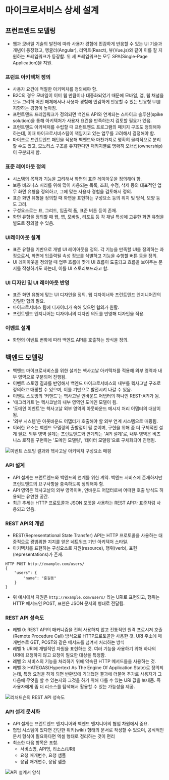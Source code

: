 # 마이크로서비스 상세 설계

## 프런트엔드 모델링

- 웹과 모바일 기술의 발전에 따라 사용자 경험에 민감하게 반응할 수 있는 UI 기술과 개념이 등장했고, 앵귤러(Angular), 리액트(React), 뷰(Vue.js)와 같이 이를 잘 지원하는 프레임워크가 등장함. 위 세 프레임워크는 모두 SPA(Single-Page Application)을 지원.

### 프런트 아키텍처 정의

- 사용자 요건에 적절한 아키텍처를 정의해야 함.
- B2C의 경우 모바일이 이미 웹 만큼이나 대중화되었기 때문에 모바일, 앱, 웹 채널을 모두 고려하 어떤 매체에서나 사용자 경험에 민감하게 반응할 수 있는 반응형 UI를 지향하는 경향이 높아짐.
- 프런트엔드 프레임워크가 정의되면 백엔드 API와 연계되는 스파이크 솔루션(spike solution)을 통해 아키텍처가 사용자 요건을 만족하는지 검토할 필요가 있음.
- 프런트엔드 아키텍처를 수립할 때 프런트엔드 프로그램의 패키지 구조도 정의해야 하는데, 이때 마이크로서비스팀이 책임지고 있는 업무를 고려해서 결정해야 함.
- 마이크로 프런트엔드 패턴을 적용해 백엔드와 마찬가지로 명확히 물리적으로 분리할 수도 있고, 모노리스 구조를 유지한다면 패키지별로 명확히 오너십(ownership)이 구분되게 함.

### 표준 레이아웃 정의

- 시스템의 목적과 기능을 고려해서 화면의 표준 레이아웃을 정의해야 함.
- 보통 비즈니스 처리를 위해 많이 사용되는 목록, 조회, 수정, 삭제 등의 대표적인 업무 화면 유형을 정의하고, 그에 맞는 사용자 경험을 검토해서 정의.
- 표준 화면 유형을 정의할 때 화면을 표현하는 구성요소 등의 위치 및 방식, 모양 등도 고려.
- 구성요소로는 표, 그리드, 입출력 폼, 표준 버튼 등이 존재.
- 화면 유형을 정의할 때 웹, 앱, 모바일, 리포트 등 각 채널 특성에 고유한 화면 유형을 별도로 정의할 수 있음.

### UI레이아웃 설계

- 표준 유형을 기반으로 개별 UI 레이아웃을 정의. 각 기능을 만족할 UI를 정의하는 과정으로서, 화면에 입출력될 속성 정보를 식별하고 기능을 수행할 버튼 등을 정의.
- UI 레이아웃을 정의할 때 업무 흐름에 맞게 UI 흐름이 도출되고 흐름을 보여주는 문서를 작성하기도 하는데, 이를 UI 스토리보드라고 함.

### UI 디자인 및 UI 레이아웃 반영

- 표준 화면 유형에 맞는 UI 디자인을 정의. 웹 디자이너와 프런트엔드 엔지니어간의 긴밀한 협의 필요.
- 마이크로서비스 팀에 디자이너가 속해 있으면 협의가 원활.
- 프런트엔드 엔지니어는 디자이너의 디자인 의도를 반영해 디자인을 적용.

### 이벤트 설계

- 화면의 이벤트 변화에 따라 백엔드 API를 호출하는 방식을 정의.

## 백엔드 모델링

- 백엔드 마이크로서비스를 위한 설계는 헥사고날 아키텍처를 적용해 외부 영역과 내부 영역으로 구분되어 진행됨.
- 이벤트 스토밍 결과를 반영해서 백엔드 마이크로서비스의 내부를 헥사고날 구조로 정의하고 매핑할 수 있으며, 이를 기반으로 발전시켜 나갈 수 있음.
- 이벤트 스토밍의 '커맨드'는 헥사고날 인바운드 어댑터의 하나인 REST-API가 됨.
- '애그리거트'는 헥사코날의 내부 영역인 도메인 모델이 됨.
- '도메인 이벤트'는 헥사고날 외부 영역의 아웃바운드 메시지 처리 어댑터의 대상이 됨.
- '외부 시스템'은 아웃바운드 어댑터가 호출해야 할 외부 연계 시스템으로 매핑됨.
- 이러한 요소는 백엔드 모델링의 출발점이 될 뿐이며, 구현을 위해 좀 더 구체적인 설계 필요. 외부 영역 설계는 프런트엔드와 연계되는 'API 설계'로, 내부 영역은 비즈니스 로직을 구현하는 '도메인 모델링', '데이터 모델링'으로 구체화되어 진행됨.

![이벤트 스토밍 결과와 헥사고날 아키텍처 구성요소 매핑](https://engineering-skcc.github.io/assets/images/msa/MSA5.22.png)

### API 설계

- API 설계는 프런트엔드와 백엔드의 연계를 위한 계약. 백엔드 서비스에 존재하지만 프런트엔드의 요구사항을 충족하도록 정의해야 함.
- API 영역은 헥사고날의 외부 영역이며, 인바운드 어댑터로써 어떠한 호출 방식도 허용되는 유연한 공간.
- 최근 추세는 HTTP 프로토콜과 JSON 포멧을 사용하는 REST API가 표준처럼 사용되고 있음.

### REST API의 개념

- REST(Representational State Transfer) API는 HTTP 프로토콜을 사용하는 대중적으로 광범위한 지지를 얻은 네트워크 기반 아키텍처 스타일.
- 아키텍처를 표현하는 구성요소로 자원(resource), 행위(verb), 표현(representations)가 존재.

```
HTTP POST http://example.com/users/
{
    "users": {
        "name": "홍길동"
    }
}
```

- 위 예시에서 자원은 `http://example.com/users/` 라는 URI로 표현되고, 행위는 HTTP 메서드인 POST, 표현은 JSON 문서의 형태로 전달됨.

### REST API 성숙도

- 레벨 0: REST API의 매커니즘을 전혀 사용하지 않고 전통적인 원격 프로시저 호출(Remote Procedure Call) 방식으로 HTTP프로토콜만 사용한 것. URI 주소에 매개변수로 GET, POST와 같은 메서드를 넘겨서 처리하는 방식
- 레벨 1: URI에 개별적인 자원을 표현하는 것. 여러 기능을 사용하기 위해 하나의 URI에 요청하지 않고 요청이 필요한 대상을 특정함.
- 레벨 2: 서비스의 기능을 처리하기 위해 약속된 HTTP 메서드들을 사용하는 것.
- 레벨 3: HATEOAS(Hypertext As The Engine Of Application State)로 정의되는데, 특정 요청을 하게 되면 반환값에 기대했던 결과에 더불어 추가로 사용자가 그다음에 무엇을 할 수 있는지와 그것을 하기 위해 다룰 수 있는 URI 값을 보내줌. 즉 사용자에게 좀 더 리소스를 탐색해서 활용할 수 있는 가능성을 제공.

![리처드슨의 REST API 성숙도](https://engineering-skcc.github.io/assets/images/msa/MSA5.23.png)

### API 설계 문서화

- API 설계는 프런트엔드 엔지니어와 백엔드 엔지니어의 협업 차원에서 중요.
- 협업 시스템이 있다면 간단한 위키(wiki) 형태의 문서로 작성할 수 있으며, 공식적인 문서 형식이 필요하다면 엑셀 형태로 정리하는 것이 편리
- 최소한 다음 항목은 포함.
  - 서비스명, API명, 리소스(URI)
  - 요청 매개변수, 요청 샘플
  - 응답 매개변수, 응답 샘플

![API 설계서 양식](https://engineering-skcc.github.io/assets/images/msa/MSA5.24.png)
